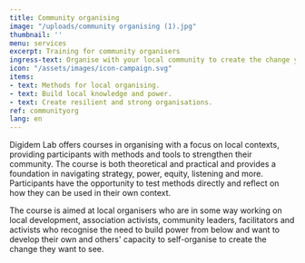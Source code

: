 ```yaml
---
title: Community organising
image: "/uploads/community organising (1).jpg"
thumbnail: ''
menu: services
excerpt: Training for community organisers
ingress-text: Organise with your local community to create the change you want to see! Digidem Lab offers training in community organising.
icon: "/assets/images/icon-campaign.svg"
items:
- text: Methods for local organising.
- text: Build local knowledge and power.
- text: Create resilient and strong organisations.
ref: communityorg
lang: en
---
```


Digidem Lab offers courses in organising with a focus on local contexts, providing participants with methods and tools to strengthen their community. The course is both theoretical and practical and provides a foundation in navigating strategy, power, equity, listening and more. Participants have the opportunity to test methods directly and reflect on how they can be used in their own context.

The course is aimed at local organisers who are in some way working on local development, association activists, community leaders, facilitators and activists who recognise the need to build power from below and want to develop their own and others' capacity to self-organise to create the change they want to see.
